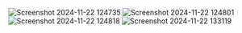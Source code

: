 ![Screenshot 2024-11-22 124735](https://github.com/user-attachments/assets/68c5e159-c157-4372-af73-228820ac145d)
![Screenshot 2024-11-22 124801](https://github.com/user-attachments/assets/e86d624f-ecab-48bf-a984-a5503bb9221a)
![Screenshot 2024-11-22 124818](https://github.com/user-attachments/assets/8766bef1-2e8f-40f9-a6cd-5a2ce3601cef)
![Screenshot 2024-11-22 133119](https://github.com/user-attachments/assets/40d2bb60-ff86-4451-807f-ea20b5d18159)
